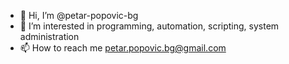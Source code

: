 - 👋 Hi, I’m @petar-popovic-bg
- 👀 I’m interested in programming, automation, scripting, system administration
- 📫 How to reach me petar.popovic.bg@gmail.com

<!---
petar-popovic-bg/petar-popovic-bg is a ✨ special ✨ repository because its `README.md` (this file) appears on your GitHub profile.
You can click the Preview link to take a look at your changes.
--->
